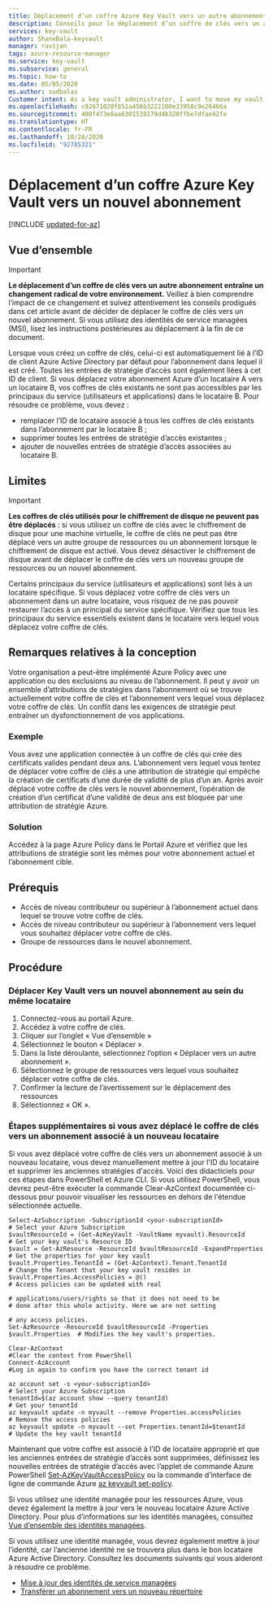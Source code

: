 ```yaml
---
title: Déplacement d’un coffre Azure Key Vault vers un autre abonnement | Microsoft Docs
description: Conseils pour le déplacement d’un coffre de clés vers un autre abonnement.
services: key-vault
author: ShaneBala-keyvault
manager: ravijan
tags: azure-resource-manager
ms.service: key-vault
ms.subservice: general
ms.topic: how-to
ms.date: 05/05/2020
ms.author: sudbalas
Customer intent: As a key vault administrator, I want to move my vault to another subscription.
ms.openlocfilehash: c92671028f851a456b3222100e33958c9e26466a
ms.sourcegitcommit: 400f473e8aa6301539179d4b320ffbe7dfae42fe
ms.translationtype: HT
ms.contentlocale: fr-FR
ms.lasthandoff: 10/28/2020
ms.locfileid: "92785321"
---
```

# <a name="moving-an-azure-key-vault-to-another-subscription"></a>Déplacement d’un coffre Azure Key Vault vers un nouvel abonnement

[!INCLUDE [updated-for-az](../../../includes/updated-for-az.md)]

## <a name="overview"></a>Vue d’ensemble

> [!IMPORTANT]
> **Le déplacement d’un coffre de clés vers un autre abonnement entraîne un changement radical de votre environnement.**
> Veillez à bien comprendre l’impact de ce changement et suivez attentivement les conseils prodigués dans cet article avant de décider de déplacer le coffre de clés vers un nouvel abonnement.
> Si vous utilisez des identités de service managées (MSI), lisez les instructions postérieures au déplacement à la fin de ce document. 

Lorsque vous créez un coffre de clés, celui-ci est automatiquement lié à l’ID de client Azure Active Directory par défaut pour l’abonnement dans lequel il est créé. Toutes les entrées de stratégie d’accès sont également liées à cet ID de client. Si vous déplacez votre abonnement Azure d’un locataire A vers un locataire B, vos coffres de clés existants ne sont pas accessibles par les principaux du service (utilisateurs et applications) dans le locataire B. Pour résoudre ce problème, vous devez :

* remplacer l’ID de locataire associé à tous les coffres de clés existants dans l’abonnement par le locataire B ;
* supprimer toutes les entrées de stratégie d’accès existantes ;
* ajouter de nouvelles entrées de stratégie d’accès associées au locataire B.

## <a name="limitations"></a>Limites

> [!IMPORTANT]
> **Les coffres de clés utilisés pour le chiffrement de disque ne peuvent pas être déplacés** : si vous utilisez un coffre de clés avec le chiffrement de disque pour une machine virtuelle, le coffre de clés ne peut pas être déplacé vers un autre groupe de ressources ou un abonnement lorsque le chiffrement de disque est activé. Vous devez désactiver le chiffrement de disque avant de déplacer le coffre de clés vers un nouveau groupe de ressources ou un nouvel abonnement. 

Certains principaux du service (utilisateurs et applications) sont liés à un locataire spécifique. Si vous déplacez votre coffre de clés vers un abonnement dans un autre locataire, vous risquez de ne pas pouvoir restaurer l’accès à un principal du service spécifique. Vérifiez que tous les principaux du service essentiels existent dans le locataire vers lequel vous déplacez votre coffre de clés.

## <a name="design-considerations"></a>Remarques relatives à la conception

Votre organisation a peut-être implémenté Azure Policy avec une application ou des exclusions au niveau de l’abonnement. Il peut y avoir un ensemble d’attributions de stratégies dans l’abonnement où se trouve actuellement votre coffre de clés et l’abonnement vers lequel vous déplacez votre coffre de clés. Un conflit dans les exigences de stratégie peut entraîner un dysfonctionnement de vos applications.

### <a name="example"></a>Exemple

Vous avez une application connectée à un coffre de clés qui crée des certificats valides pendant deux ans. L’abonnement vers lequel vous tentez de déplacer votre coffre de clés a une attribution de stratégie qui empêche la création de certificats d’une durée de validité de plus d’un an. Après avoir déplacé votre coffre de clés vers le nouvel abonnement, l’opération de création d’un certificat d’une validité de deux ans est bloquée par une attribution de stratégie Azure.

### <a name="solution"></a>Solution

Accédez à la page Azure Policy dans le Portail Azure et vérifiez que les attributions de stratégie sont les mêmes pour votre abonnement actuel et l’abonnement cible.

## <a name="prerequisites"></a>Prérequis

* Accès de niveau contributeur ou supérieur à l’abonnement actuel dans lequel se trouve votre coffre de clés.
* Accès de niveau contributeur ou supérieur à l’abonnement vers lequel vous souhaitez déplacer votre coffre de clés.
* Groupe de ressources dans le nouvel abonnement.

## <a name="procedure"></a>Procédure

### <a name="moving-key-vault-to-a-new-subscription-within-the-same-tenant"></a>Déplacer Key Vault vers un nouvel abonnement au sein du même locataire

1. Connectez-vous au portail Azure.
2. Accédez à votre coffre de clés.
3. Cliquer sur l’onglet « Vue d’ensemble »
4. Sélectionnez le bouton « Déplacer ».
5. Dans la liste déroulante, sélectionnez l’option « Déplacer vers un autre abonnement ».
6. Sélectionnez le groupe de ressources vers lequel vous souhaitez déplacer votre coffre de clés.
7. Confirmer la lecture de l’avertissement sur le déplacement des ressources
8. Sélectionnez « OK ».

### <a name="additional-steps-if-you-moved-key-vault-to-a-subscription-in-a-new-tenant"></a>Étapes supplémentaires si vous avez déplacé le coffre de clés vers un abonnement associé à un nouveau locataire

Si vous avez déplacé votre coffre de clés vers un abonnement associé à un nouveau locataire, vous devez manuellement mettre à jour l'ID du locataire et supprimer les anciennes stratégies d'accès. Voici des didacticiels pour ces étapes dans PowerShell et Azure CLI. Si vous utilisez PowerShell, vous devrez peut-être exécuter la commande Clear-AzContext documentée ci-dessous pour pouvoir visualiser les ressources en dehors de l'étendue sélectionnée actuelle. 

```azurepowershell
Select-AzSubscription -SubscriptionId <your-subscriptionId>                # Select your Azure Subscription
$vaultResourceId = (Get-AzKeyVault -VaultName myvault).ResourceId          # Get your key vault's Resource ID 
$vault = Get-AzResource -ResourceId $vaultResourceId -ExpandProperties     # Get the properties for your key vault
$vault.Properties.TenantId = (Get-AzContext).Tenant.TenantId               # Change the Tenant that your key vault resides in
$vault.Properties.AccessPolicies = @()                                     # Access policies can be updated with real
                                                                           # applications/users/rights so that it does not need to be                             # done after this whole activity. Here we are not setting 
                                                                           # any access policies. 
Set-AzResource -ResourceId $vaultResourceId -Properties $vault.Properties  # Modifies the key vault's properties.

Clear-AzContext                                                            #Clear the context from PowerShell
Connect-AzAccount                                                          #Log in again to confirm you have the correct tenant id
````

```azurecli
az account set -s <your-subscriptionId>                                    # Select your Azure Subscription
tenantId=$(az account show --query tenantId)                               # Get your tenantId
az keyvault update -n myvault --remove Properties.accessPolicies           # Remove the access policies
az keyvault update -n myvault --set Properties.tenantId=$tenantId          # Update the key vault tenantId
```

Maintenant que votre coffre est associé à l’ID de locataire approprié et que les anciennes entrées de stratégie d’accès sont supprimées, définissez les nouvelles entrées de stratégie d’accès avec l’applet de commande Azure PowerShell [Set-AzKeyVaultAccessPolicy](/powershell/module/az.keyvault/Set-azKeyVaultAccessPolicy) ou la commande d’interface de ligne de commande Azure [az keyvault set-policy](/cli/azure/keyvault?view=azure-cli-latest#az-keyvault-set-policy).

Si vous utilisez une identité managée pour les ressources Azure, vous devez également la mettre à jour vers le nouveau locataire Azure Active Directory. Pour plus d’informations sur les identités managées, consultez [Vue d’ensemble des identités managées](/azure/active-directory/managed-identities-azure-resources/overview).

Si vous utilisez une identité managée, vous devrez également mettre à jour l’identité, car l’ancienne identité ne se trouvera plus dans le bon locataire Azure Active Directory. Consultez les documents suivants qui vous aideront à résoudre ce problème. 

* [Mise à jour des identités de service managées](https://docs.microsoft.com/azure/active-directory/managed-identities-azure-resources/known-issues#transferring-a-subscription-between-azure-ad-directories)
* [Transférer un abonnement vers un nouveau répertoire](https://docs.microsoft.com/azure/role-based-access-control/transfer-subscription)
